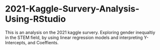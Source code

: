 # 2021-Kaggle-Survery-Analysis-Using-RStudio

This is an analysis on the 2021 kaggle survery. Exploring gender inequaltiy in the STEM field, by using linear regression models and interpreting Y-Intercepts, 
and Coeffients. 
